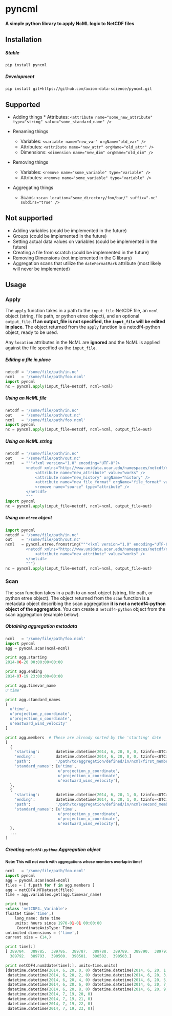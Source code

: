 # pyncml

#### A simple python library to apply NcML logic to NetCDF files


## Installation

##### Stable

    pip install pyncml

##### Development

    pip install git+https://github.com/axiom-data-science/pyncml.git

## Supported

  *  Adding things
    * Attributes: `<attribute name="some_new_attribute" type="string" value="some_standard_name" />`

  * Renaming things
    *  Variables: `<variable name="new_var" orgName="old_var" />`
    *  Attributes: `<attribute name="new_attr" orgName="old_attr" />`
    *  Dimensions: `<dimension name="new_dim" orgName="old_dim" />`

  * Removing things
    * Variables: `<remove name="some_variable" type="variable" />`
    * Attributes: `<remove name="some_variable" type="variable" />`

  * Aggregating things
    * Scans: `<scan location="some_directory/foo/bar/" suffix=".nc" subdirs="true" />`

## Not supported

  *  Adding variables (could be implemented in the future)
  *  Groups (could be implemented in the future)
  *  Setting actual data values on variables (could be implemented in the future)
  *  Creating a file from scratch (could be implemented in the future)
  *  Removing Dimensions (not implemented in the C library)
  *  Aggregation scans that utilize the `dateFormatMark` attribute (most likely will never be implemented)

## Usage

### Apply

The `apply` function takes in a path to the `input_file` NetCDF file, an `ncml` object (string, file path, or python etree object), and an optional `output_file`.  **If an output_file is not specified, the `input_file` will be edited in place**.  The object returned from the `apply` function is a netcdf4-python object, ready to be used.

Any `location` attributes in the NcML are **ignored** and the NcML is applied against the file specified as the `input_file`.

##### Editing a file in place
```python
netcdf = '/some/file/path/in.nc'
ncml   = '/some/file/path/foo.ncml'
import pyncml
nc = pyncml.apply(input_file=netcdf, ncml=ncml)
```

##### Using an NcML file
```python
netcdf = '/some/file/path/in.nc'
out    = '/some/file/path/out.nc'
ncml   = '/some/file/path/foo.ncml'
import pyncml
nc = pyncml.apply(input_file=netcdf, ncml=ncml, output_file=out)
```

##### Using an NcML string
```python
netcdf = '/some/file/path/in.nc'
out    = '/some/file/path/out.nc'
ncml   = """<?xml version="1.0" encoding="UTF-8"?>
         <netcdf xmlns="http://www.unidata.ucar.edu/namespaces/netcdf/ncml-2.2">
             <attribute name="new_attribute" value="works" />
             <attribute name="new_history" orgName="history" />
             <attribute name="new_file_format" orgName="file_format" value="New Format" />
             <remove name="source" type="attribute" />
         </netcdf>
         """
import pyncml
nc = pyncml.apply(input_file=netcdf, ncml=ncml, output_file=out)
```

##### Using an `etree` object
```python
import pyncml
netcdf = '/some/file/path/in.nc'
out    = '/some/file/path/out.nc'
ncml   = pyncml.etree.fromstring("""<?xml version="1.0" encoding="UTF-8"?>
         <netcdf xmlns="http://www.unidata.ucar.edu/namespaces/netcdf/ncml-2.2">
             <attribute name="new_attribute" value="works" />
         </netcdf>
         """)
nc = pyncml.apply(input_file=netcdf, ncml=ncml, output_file=out)
```

### Scan

The `scan` function takes in a path to an `ncml` object (string, file path, or python etree object).  The object returned from the `scan` function is a metadata object describing the scan aggregation **it is not a netcdf4-python object of the aggregation**.  You can create a `netcdf4-python` object from the scan aggregation (example below).


##### Obtaining aggregation metadata
```python
ncml   = '/some/file/path/foo.ncml'
import pyncml
agg = pyncml.scan(ncml=ncml)

print agg.starting
2014-06-20 00:00:00+00:00

print agg.ending
2014-07-19 23:00:00+00:00

print agg.timevar_name
u'time'

print agg.standard_names
[
  u'time',
  u'projection_y_coordinate',
  u'projection_x_coordinate',
  u'eastward_wind_velocity'
]

print agg.members  # These are already sorted by the 'starting' date
[
  {
    'starting':       datetime.datetime(2014, 6, 20, 0, 0, tzinfo=<UTC>),
    'ending':         datetime.datetime(2014, 6, 20, 0, 0, tzinfo=<UTC>),
    'path':           '/path/to/aggregation/defined/in/ncml/first_member.nc'
    'standard_names': [u'time',
                       u'projection_y_coordinate',
                       u'projection_x_coordinate',
                       u'eastward_wind_velocity'],
  },
  {
    'starting':       datetime.datetime(2014, 6, 20, 1, 0, tzinfo=<UTC>),
    'ending':         datetime.datetime(2014, 6, 20, 1, 0, tzinfo=<UTC>),
    'path':           '/path/to/aggregation/defined/in/ncml/second_member.nc'
    'standard_names': [u'time',
                       u'projection_y_coordinate',
                       u'projection_x_coordinate',
                       u'eastward_wind_velocity'],
  },
  ...
]
```


##### Creating `netcdf4-python` Aggregation object

<sup>**Note: This will not work with aggregations whose members overlap in time!**</sup>

```python
ncml   = '/some/file/path/foo.ncml'
import pyncml
agg = pyncml.scan(ncml=ncml)
files = [ f.path for f in agg.members ]
agg = netCDF4.MFDataset(files)
time = agg.variables.get(agg.timevar_name)

print time
<class 'netCDF4._Variable'>
float64 time('time',)
    long_name: date time
    units: hours since 1970-01-01 00:00:00
    _CoordinateAxisType: Time
unlimited dimensions = ('time',)
current size = (14,)

print time[:]
[ 389784.  389785.  389786.  389787.  389788.  389789.  389790.  389791.
  389792.  389793.  390500.  390501.  390502.  390503.]

print netCDF4.num2date(time[:], units=time.units)
[datetime.datetime(2014, 6, 20, 0, 0) datetime.datetime(2014, 6, 20, 1, 0)
 datetime.datetime(2014, 6, 20, 2, 0) datetime.datetime(2014, 6, 20, 3, 0)
 datetime.datetime(2014, 6, 20, 4, 0) datetime.datetime(2014, 6, 20, 5, 0)
 datetime.datetime(2014, 6, 20, 6, 0) datetime.datetime(2014, 6, 20, 7, 0)
 datetime.datetime(2014, 6, 20, 8, 0) datetime.datetime(2014, 6, 20, 9, 0)
 datetime.datetime(2014, 7, 19, 20, 0)
 datetime.datetime(2014, 7, 19, 21, 0)
 datetime.datetime(2014, 7, 19, 22, 0)
 datetime.datetime(2014, 7, 19, 23, 0)]
```
